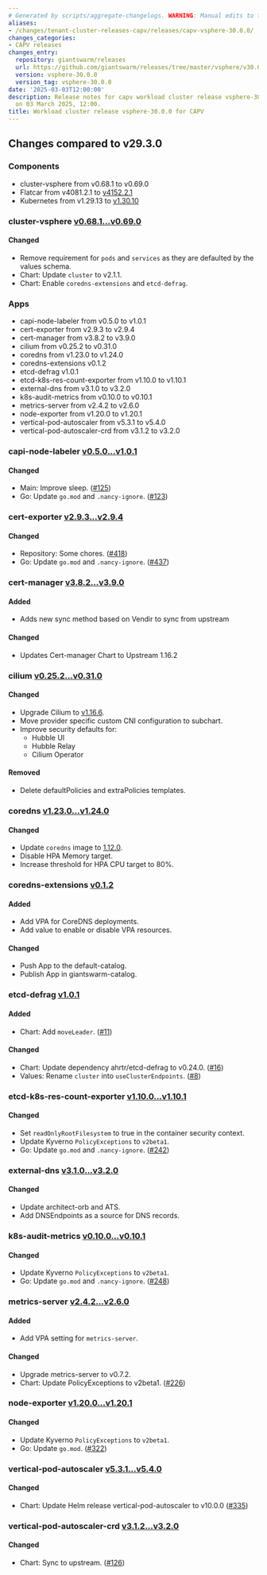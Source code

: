 ```yaml
---
# Generated by scripts/aggregate-changelogs. WARNING: Manual edits to this files will be overwritten.
aliases:
- /changes/tenant-cluster-releases-capv/releases/capv-vsphere-30.0.0/
changes_categories:
- CAPV releases
changes_entry:
  repository: giantswarm/releases
  url: https://github.com/giantswarm/releases/tree/master/vsphere/v30.0.0
  version: vsphere-30.0.0
  version_tag: vsphere-30.0.0
date: '2025-03-03T12:00:00'
description: Release notes for capv workload cluster release vsphere-30.0.0, published
  on 03 March 2025, 12:00.
title: Workload cluster release vsphere-30.0.0 for CAPV
---
```


## Changes compared to v29.3.0

### Components

- cluster-vsphere from v0.68.1 to v0.69.0
- Flatcar from v4081.2.1 to [v4152.2.1](https://www.flatcar.org/releases#release-4152.2.1)
- Kubernetes from v1.29.13 to [v1.30.10](https://github.com/kubernetes/kubernetes/blob/master/CHANGELOG/CHANGELOG-1.30.md)

### cluster-vsphere [v0.68.1...v0.69.0](https://github.com/giantswarm/cluster-vsphere/compare/v0.68.1...v0.69.0)

#### Changed

- Remove requirement for `pods` and `services` as they are defaulted by the values schema.
- Chart: Update `cluster` to v2.1.1.
- Chart: Enable `coredns-extensions` and `etcd-defrag`.

### Apps

- capi-node-labeler from v0.5.0 to v1.0.1
- cert-exporter from v2.9.3 to v2.9.4
- cert-manager from v3.8.2 to v3.9.0
- cilium from v0.25.2 to v0.31.0
- coredns from v1.23.0 to v1.24.0
- coredns-extensions v0.1.2
- etcd-defrag v1.0.1
- etcd-k8s-res-count-exporter from v1.10.0 to v1.10.1
- external-dns from v3.1.0 to v3.2.0
- k8s-audit-metrics from v0.10.0 to v0.10.1
- metrics-server from v2.4.2 to v2.6.0
- node-exporter from v1.20.0 to v1.20.1
- vertical-pod-autoscaler from v5.3.1 to v5.4.0
- vertical-pod-autoscaler-crd from v3.1.2 to v3.2.0

### capi-node-labeler [v0.5.0...v1.0.1](https://github.com/giantswarm/capi-node-labeler-app/compare/v0.5.0...v1.0.1)

#### Changed

- Main: Improve sleep. ([#125](https://github.com/giantswarm/capi-node-labeler-app/pull/125))
- Go: Update `go.mod` and `.nancy-ignore`. ([#123](https://github.com/giantswarm/capi-node-labeler-app/pull/123))

### cert-exporter [v2.9.3...v2.9.4](https://github.com/giantswarm/cert-exporter/compare/v2.9.3...v2.9.4)

#### Changed

- Repository: Some chores. ([#418](https://github.com/giantswarm/cert-exporter/pull/418))
- Go: Update `go.mod` and `.nancy-ignore`. ([#437](https://github.com/giantswarm/cert-exporter/pull/437))

### cert-manager [v3.8.2...v3.9.0](https://github.com/giantswarm/cert-manager-app/compare/v3.8.2...v3.9.0)

#### Added

- Adds new sync method based on Vendir to sync from upstream

#### Changed

- Updates Cert-manager Chart to Upstream 1.16.2

### cilium [v0.25.2...v0.31.0](https://github.com/giantswarm/cilium-app/compare/v0.25.2...v0.31.0)

#### Changed

- Upgrade Cilium to [v1.16.6](https://github.com/cilium/cilium/releases/tag/v1.16.6).
- Move provider specific custom CNI configuration to subchart.
- Improve security defaults for:
  - Hubble UI
  - Hubble Relay
  - Cilium Operator

#### Removed

- Delete defaultPolicies and extraPolicies templates.

### coredns [v1.23.0...v1.24.0](https://github.com/giantswarm/coredns-app/compare/v1.23.0...v1.24.0)

#### Changed

- Update `coredns` image to [1.12.0](https://github.com/coredns/coredns/releases/tag/v1.12.0).
- Disable HPA Memory target.
- Increase threshold for HPA CPU target to 80%.

### coredns-extensions [v0.1.2](https://github.com/giantswarm/coredns-extensions-app/releases/v0.1.2)

#### Added

- Add VPA for CoreDNS deployments.
- Add value to enable or disable VPA resources.

#### Changed

- Push App to the default-catalog.
- Publish App in giantswarm-catalog.

### etcd-defrag [v1.0.1](https://github.com/giantswarm/etcd-defrag-app/releases/v1.0.1)

#### Added

- Chart: Add `moveLeader`. ([#11](https://github.com/giantswarm/etcd-defrag-app/pull/11))

#### Changed

- Chart: Update dependency ahrtr/etcd-defrag to v0.24.0. ([#16](https://github.com/giantswarm/etcd-defrag-app/pull/16))
- Values: Rename `cluster` into `useClusterEndpoints`. ([#8](https://github.com/giantswarm/etcd-defrag-app/pull/8))

### etcd-k8s-res-count-exporter [v1.10.0...v1.10.1](https://github.com/giantswarm/etcd-kubernetes-resources-count-exporter/compare/v1.10.0...v1.10.1)

#### Changed

- Set `readOnlyRootFilesystem` to true in the container security context.
- Update Kyverno `PolicyExceptions` to `v2beta1`.
- Go: Update `go.mod` and `.nancy-ignore`. ([#242](https://github.com/giantswarm/etcd-kubernetes-resources-count-exporter/pull/242))

### external-dns [v3.1.0...v3.2.0](https://github.com/giantswarm/external-dns-app/compare/v3.1.0...v3.2.0)

#### Changed

- Update architect-orb and ATS.
- Add DNSEndpoints as a source for DNS records.

### k8s-audit-metrics [v0.10.0...v0.10.1](https://github.com/giantswarm/k8s-audit-metrics/compare/v0.10.0...v0.10.1)

#### Changed

- Update Kyverno `PolicyExceptions` to `v2beta1`.
- Go: Update `go.mod` and `.nancy-ignore`. ([#248](https://github.com/giantswarm/k8s-audit-metrics/pull/248))

### metrics-server [v2.4.2...v2.6.0](https://github.com/giantswarm/metrics-server-app/compare/v2.4.2...v2.6.0)

#### Added

- Add VPA setting for `metrics-server`.

#### Changed

- Upgrade metrics-server to v0.7.2.
- Chart: Update PolicyExceptions to v2beta1. ([#226](https://github.com/giantswarm/metrics-server-app/pull/226))

### node-exporter [v1.20.0...v1.20.1](https://github.com/giantswarm/node-exporter-app/compare/v1.20.0...v1.20.1)

#### Changed

- Update Kyverno `PolicyExceptions` to `v2beta1`.
- Go: Update `go.mod`. ([#322](https://github.com/giantswarm/node-exporter-app/pull/322))

### vertical-pod-autoscaler [v5.3.1...v5.4.0](https://github.com/giantswarm/vertical-pod-autoscaler-app/compare/v5.3.1...v5.4.0)

#### Changed

- Chart: Update Helm release vertical-pod-autoscaler to v10.0.0 ([#335](https://github.com/giantswarm/vertical-pod-autoscaler-app/pull/335))

### vertical-pod-autoscaler-crd [v3.1.2...v3.2.0](https://github.com/giantswarm/vertical-pod-autoscaler-crd/compare/v3.1.2...v3.2.0)

#### Changed

- Chart: Sync to upstream. ([#126](https://github.com/giantswarm/vertical-pod-autoscaler-crd/pull/126))
